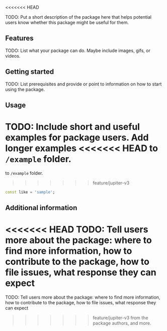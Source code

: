 <<<<<<< HEAD
<!--
=======
<!-- 
>>>>>>> feature/jupiter-v3
This README describes the package. If you publish this package to pub.dev,
this README's contents appear on the landing page for your package.

For information about how to write a good package README, see the guide for
<<<<<<< HEAD
[writing package pages](https://dart.dev/guides/libraries/writing-package-pages).
=======
[writing package pages](https://dart.dev/guides/libraries/writing-package-pages). 
>>>>>>> feature/jupiter-v3

For general information about developing packages, see the Dart guide for
[creating packages](https://dart.dev/guides/libraries/create-library-packages)
and the Flutter guide for
<<<<<<< HEAD
[developing packages and plugins](https://flutter.dev/developing-packages).
=======
[developing packages and plugins](https://flutter.dev/developing-packages). 
>>>>>>> feature/jupiter-v3
-->

TODO: Put a short description of the package here that helps potential users
know whether this package might be useful for them.

## Features

TODO: List what your package can do. Maybe include images, gifs, or videos.

## Getting started

TODO: List prerequisites and provide or point to information on how to
start using the package.

## Usage

TODO: Include short and useful examples for package users. Add longer examples
<<<<<<< HEAD
to `/example` folder.
=======
to `/example` folder. 
>>>>>>> feature/jupiter-v3

```dart
const like = 'sample';
```

## Additional information

<<<<<<< HEAD
TODO: Tell users more about the package: where to find more information, how to
contribute to the package, how to file issues, what response they can expect
=======
TODO: Tell users more about the package: where to find more information, how to 
contribute to the package, how to file issues, what response they can expect 
>>>>>>> feature/jupiter-v3
from the package authors, and more.
